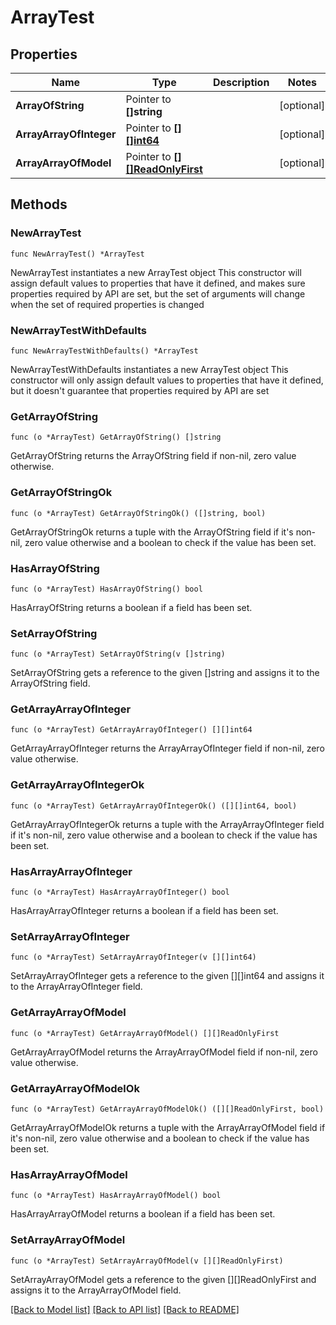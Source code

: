 # ArrayTest

## Properties

Name | Type | Description | Notes
------------ | ------------- | ------------- | -------------
**ArrayOfString** | Pointer to **[]string** |  | [optional] 
**ArrayArrayOfInteger** | Pointer to [**[][]int64**](array.md) |  | [optional] 
**ArrayArrayOfModel** | Pointer to [**[][]ReadOnlyFirst**](array.md) |  | [optional] 

## Methods

### NewArrayTest

`func NewArrayTest() *ArrayTest`

NewArrayTest instantiates a new ArrayTest object
This constructor will assign default values to properties that have it defined,
and makes sure properties required by API are set, but the set of arguments
will change when the set of required properties is changed

### NewArrayTestWithDefaults

`func NewArrayTestWithDefaults() *ArrayTest`

NewArrayTestWithDefaults instantiates a new ArrayTest object
This constructor will only assign default values to properties that have it defined,
but it doesn't guarantee that properties required by API are set

### GetArrayOfString

`func (o *ArrayTest) GetArrayOfString() []string`

GetArrayOfString returns the ArrayOfString field if non-nil, zero value otherwise.

### GetArrayOfStringOk

`func (o *ArrayTest) GetArrayOfStringOk() ([]string, bool)`

GetArrayOfStringOk returns a tuple with the ArrayOfString field if it's non-nil, zero value otherwise
and a boolean to check if the value has been set.

### HasArrayOfString

`func (o *ArrayTest) HasArrayOfString() bool`

HasArrayOfString returns a boolean if a field has been set.

### SetArrayOfString

`func (o *ArrayTest) SetArrayOfString(v []string)`

SetArrayOfString gets a reference to the given []string and assigns it to the ArrayOfString field.

### GetArrayArrayOfInteger

`func (o *ArrayTest) GetArrayArrayOfInteger() [][]int64`

GetArrayArrayOfInteger returns the ArrayArrayOfInteger field if non-nil, zero value otherwise.

### GetArrayArrayOfIntegerOk

`func (o *ArrayTest) GetArrayArrayOfIntegerOk() ([][]int64, bool)`

GetArrayArrayOfIntegerOk returns a tuple with the ArrayArrayOfInteger field if it's non-nil, zero value otherwise
and a boolean to check if the value has been set.

### HasArrayArrayOfInteger

`func (o *ArrayTest) HasArrayArrayOfInteger() bool`

HasArrayArrayOfInteger returns a boolean if a field has been set.

### SetArrayArrayOfInteger

`func (o *ArrayTest) SetArrayArrayOfInteger(v [][]int64)`

SetArrayArrayOfInteger gets a reference to the given [][]int64 and assigns it to the ArrayArrayOfInteger field.

### GetArrayArrayOfModel

`func (o *ArrayTest) GetArrayArrayOfModel() [][]ReadOnlyFirst`

GetArrayArrayOfModel returns the ArrayArrayOfModel field if non-nil, zero value otherwise.

### GetArrayArrayOfModelOk

`func (o *ArrayTest) GetArrayArrayOfModelOk() ([][]ReadOnlyFirst, bool)`

GetArrayArrayOfModelOk returns a tuple with the ArrayArrayOfModel field if it's non-nil, zero value otherwise
and a boolean to check if the value has been set.

### HasArrayArrayOfModel

`func (o *ArrayTest) HasArrayArrayOfModel() bool`

HasArrayArrayOfModel returns a boolean if a field has been set.

### SetArrayArrayOfModel

`func (o *ArrayTest) SetArrayArrayOfModel(v [][]ReadOnlyFirst)`

SetArrayArrayOfModel gets a reference to the given [][]ReadOnlyFirst and assigns it to the ArrayArrayOfModel field.


[[Back to Model list]](../README.md#documentation-for-models) [[Back to API list]](../README.md#documentation-for-api-endpoints) [[Back to README]](../README.md)


